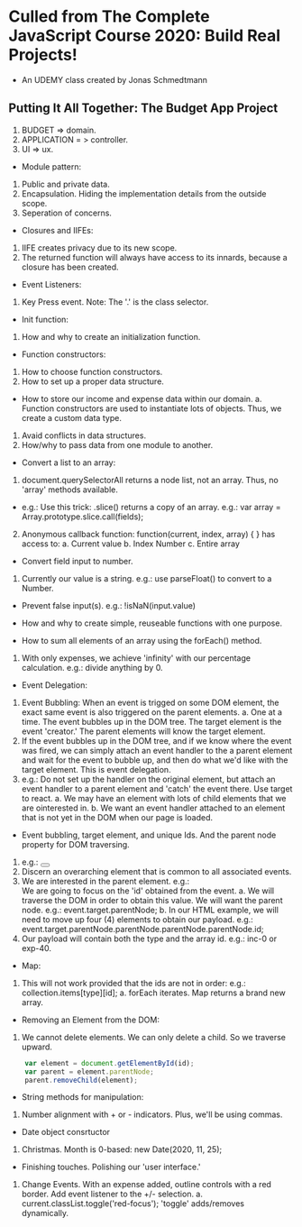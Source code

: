 # Culled from The Complete JavaScript Course 2020: Build Real Projects!
- An UDEMY class created by Jonas Schmedtmann

## Putting It All Together: The Budget App Project
1. BUDGET => domain.
2. APPLICATION = > controller.
3. UI => ux.

- Module pattern:
1. Public and private data.
2. Encapsulation. Hiding the implementation details from the outside scope.
3. Seperation of concerns.

- Closures and IIFEs:
1. IIFE creates privacy due to its new scope.
2. The returned function will always have access to its innards, because a closure has been created.

- Event Listeners:
1. Key Press event. Note: The '.' is the class selector.

- Init function:
1. How and why to create an initialization function.

- Function constructors:
1. How to choose function constructors.
2. How to set up a proper data structure.
- How to store our income and expense data within our domain.
    a. Function constructors are used to instantiate lots of objects. Thus, we create a custom data type.

1. Avaid conflicts in data structures.
2. How/why to pass data from one module to another.

- Convert a list to an array:
1. document.querySelectorAll returns a node list, not an array. Thus, no 'array' methods available. 
- e.g.: Use this trick: .slice() returns a copy of an array. e.g.: var array = Array.prototype.slice.call(fields);
2. Anonymous callback function: function(current, index, array) { } has access to:
    a. Current value
    b. Index Number
    c. Entire array

- Convert field input to number.
1. Currently our value is a string. e.g.: use parseFloat() to convert to a Number.
- Prevent false input(s). e.g.: !isNaN(input.value)

- How and why to create simple, reuseable functions with one purpose.
- How to sum all elements of an array using the forEach() method.
1. With only expenses, we achieve 'infinity' with our percentage calculation. e.g.: divide anything by 0.

- Event Delegation:
1. Event Bubbling: When an event is trigged on some DOM element, the exact same event is also triggered on the parent elements. 
    a. One at a time. The event bubbles up in the DOM tree. The target element is the event 'creator.' The parent elements will know the target element.
2.  If the event bubbles up in the DOM tree, and if we know where the event was fired, we can simply attach an event handler to the a parent element and wait for the event to bubble up, and then do what we'd like with the target element. This is event delegation.
3. e.g.: Do not set up the handler on the original element, but attach an event handler to a parent element and 'catch' the event there. Use target to react.
    a. We may have an element with lots of child elements that we are ointerested in.
    b. We want an event handler attached to an element that is not yet in the DOM when our page is loaded.

- Event bubbling, target element, and unique Ids. And the parent node property for DOM traversing.
1. e.g.: <button class="item__delete--btn"><i class="ion-ios-close-outline"></i></button>
2. Discern an overarching element that is common to all associated events.
3. We are interested in the parent element. e.g.: <div class="item clearfix" id="income-%ID%"> We are going to focus on the 'id' obtained from the event.
    a. We will traverse the DOM in order to obtain this value. We will want the parent node. e.g.: event.target.parentNode;
    b. In our HTML example, we will need to move up four (4) elements to obtain our payload. e.g.: event.target.parentNode.parentNode.parentNode.parentNode.id;
4. Our payload will contain both the type and the array id. e.g.: inc-0 or exp-40.

- Map:
1. This will not work provided that the ids are not in order: e.g.: collection.items[type][id];
    a. forEach iterates. Map returns a brand new array.

- Removing an Element from the DOM:
1. We cannot delete elements. We can only delete a child. So we traverse upward.
```javascript
    var element = document.getElementById(id);
    var parent = element.parentNode;
    parent.removeChild(element);
```

- String methods for manipulation:
1. Number alignment with + or - indicators. Plus, we'll be using commas.

- Date object consrtuctor
1. Christmas. Month is 0-based: new Date(2020, 11, 25);

- Finishing touches. Polishing our 'user interface.'
1. Change Events. With an expense added, outline controls with a red border. Add event listener to the +/- selection.
    a. current.classList.toggle('red-focus'); 'toggle' adds/removes dynamically.